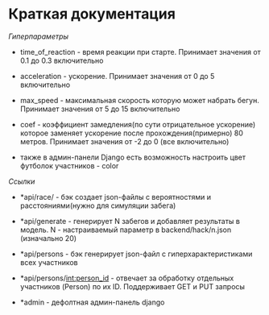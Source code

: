 # Краткая документация

*Гиперпараметры*

- time_of_reaction - время реакции при старте. Принимает значения от 0.1 до 0.3 включительно 

- acceleration - ускорение. Принимает значения от 0 до 5 включительно 

- max_speed - максимальная скорость которую может набрать бегун. Принимает значения от 5 до 15 включительно

- coef - коэффициент замедления(по сути отрицательное ускорение) которое заменяет ускорение после прохождения(примерно) 80 метров. Принимает значения от -2 до 0 (все включительно)

- также в админ-панели Django есть возможность настроить цвет футболок участников - color

*Ссылки*

- *api/race/ - бэк создает json-файлы с вероятностями и расстояниями(нужно для симуляции забега)

- *api/generate - генерирует N забегов и добавляет результаты в модель. N - настраиваемый параметр в backend/hack/n.json (изначально 20)

- *api/persons - бэк генерирует json-файл с гиперхарактеристиками всех участников

- *api/persons/<int:person_id> - отвечает за обработку отдельных участников (Person) по их ID. Поддерживает GET и PUT запросы

- *admin - дефолтная админ-панель django
